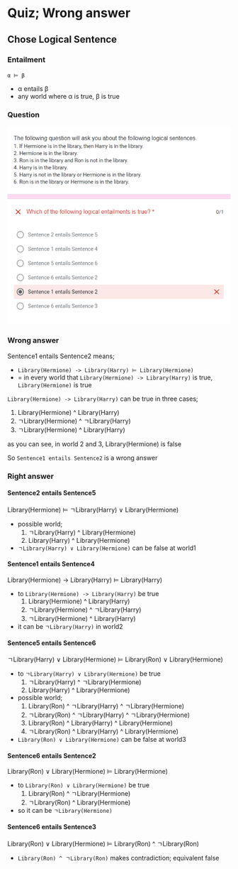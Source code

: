 # Quiz; Wrong answer

## Chose Logical Sentence

### Entailment

`α ⊨ β`

- α entails β
- any world where α is true, β is true

### Question

![wrong-answer.png](wrong-answer.png)

### Wrong answer

Sentence1 entails Sentence2 means;
- `Library(Hermione) -> Library(Harry) ⊨ Library(Hermione)`
- = in every world that `Library(Hermione) -> Library(Harry)` is true, `Library(Hermione)` is true

`Library(Hermione) -> Library(Harry)` can be true in three cases;
  1. Library(Hermione) ^ Library(Harry)
  2. ㄱLibrary(Hermione) ^ ㄱLibrary(Harry)
  3. ㄱLibrary(Hermione) ^ Library(Harry)

as you can see, in world 2 and 3, Library(Hermione) is false

So `Sentence1 entails Sentence2` is a wrong answer

### Right answer

#### Sentence2 entails Sentence5

Library(Hermione) ⊨ ㄱLibrary(Harry) ∨ Library(Hermione)

- possible world;
  1. ㄱLibrary(Harry) ^ Library(Hermione)
  2. Library(Harry) ^ Library(Hermione)
- `ㄱLibrary(Harry) ∨ Library(Hermione)` can be false at world1

#### Sentence1 entails Sentence4

Library(Hermione) -> Library(Harry) ⊨ Library(Harry)

- to `Library(Hermione) -> Library(Harry)` be true
  1. Library(Hermione) ^ Library(Harry)
  2. ㄱLibrary(Hermione) ^ ㄱLibrary(Harry)
  3. ㄱLibrary(Hermione) ^ Library(Harry)
- it can be `ㄱLibrary(Harry)` in world2

#### Sentence5 entails Sentence6

ㄱLibrary(Harry) ∨ Library(Hermione) ⊨ Library(Ron) ∨ Library(Hermione)

- to `ㄱLibrary(Harry) ∨ Library(Hermione)` be true
  1. ㄱLibrary(Harry) ^ ㄱLibrary(Hermione)
  2. Library(Harry) ^ Library(Hermione)
- possible world;
  1. Library(Ron) ^ ㄱLibrary(Harry) ^ ㄱLibrary(Hermione)
  2. ㄱLibrary(Ron) ^ ㄱLibrary(Harry) ^ ㄱLibrary(Hermione)
  3. Library(Ron) ^ Library(Harry) ^ Library(Hermione)
  4. ㄱLibrary(Ron) ^ Library(Harry) ^ Library(Hermione)
- `Library(Ron) ∨ Library(Hermione)` can be false at world3

#### Sentence6 entails Sentence2

Library(Ron) ∨ Library(Hermione) ⊨ Library(Hermione)

- to `Library(Ron) ∨ Library(Hermione)` be true
  1. Library(Ron) ^ ㄱLibrary(Hermione)
  2. ㄱLibrary(Ron) ^ Library(Hermione)
- so it can be `ㄱLibrary(Hermione)`

#### Sentence6 entails Sentence3

Library(Ron) ∨ Library(Hermione) ⊨ Library(Ron) ^ ㄱLibrary(Ron)

- `Library(Ron) ^ ㄱLibrary(Ron)` makes contradiction; equivalent false